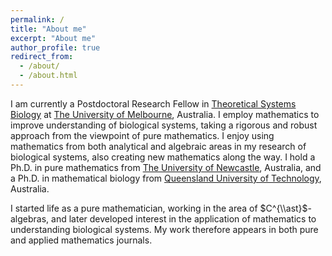 ```yaml
---
permalink: /
title: "About me"
excerpt: "About me"
author_profile: true
redirect_from: 
  - /about/
  - /about.html
---
```


I am currently a Postdoctoral Research Fellow in [Theoretical Systems Biology](https://www.theosysbio.com/) at [The University of Melbourne](https://www.unimelb.edu.au/), Australia. I employ mathematics to improve understanding of biological systems, taking a rigorous and robust approach from the viewpoint of pure mathematics. I enjoy using mathematics from both analytical and algebraic areas in my research of biological systems, also creating new mathematics along the way. I hold a Ph.D. in pure mathematics from [The University of Newcastle](https://www.newcastle.edu.au/), Australia, and a Ph.D. in mathematical biology from [Queensland University of Technology](https://www.qut.edu.au/), Australia.

I started life as a pure mathematician, working in the area of $C^{\\ast}$-algebras, and later developed interest in the application of mathematics to understanding biological systems. My work therefore appears in both pure and applied mathematics journals.
